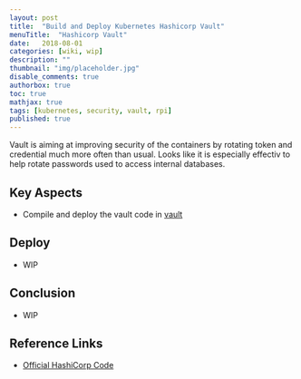```yaml
---
layout: post
title:  "Build and Deploy Kubernetes Hashicorp Vault"
menuTitle:  "Hashicorp Vault"
date:   2018-08-01
categories: [wiki, wip]
description: ""
thumbnail: "img/placeholder.jpg"
disable_comments: true
authorbox: true
toc: true
mathjax: true
tags: [kubernetes, security, vault, rpi]
published: true
---
```


Vault is aiming at improving security of the containers by rotating token and credential
much more often than usual. Looks like it is especially effectiv to help rotate passwords
used to access internal databases.

<!--more-->

## Key Aspects

- Compile and deploy the vault code in [vault](https://github.com/jbrette/vault)

## Deploy

- WIP

## Conclusion

- WIP

## Reference Links

- [Official HashiCorp Code](https://github.com/hashicorp/vault)


